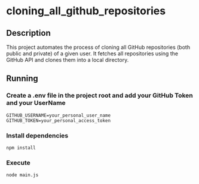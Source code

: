 # cloning_all_github_repositories

## Description

This project automates the process of cloning all GitHub repositories 
(both public and private) of a given user. It fetches all repositories
using the GitHub API and clones them into a local directory.

## Running

### Create a .env file in the project root and add your GitHub Token and your UserName
    GITHUB_USERNAME=your_personal_user_name
    GITHUB_TOKEN=your_personal_access_token    

### Install dependencies
    npm install

### Execute
    node main.js